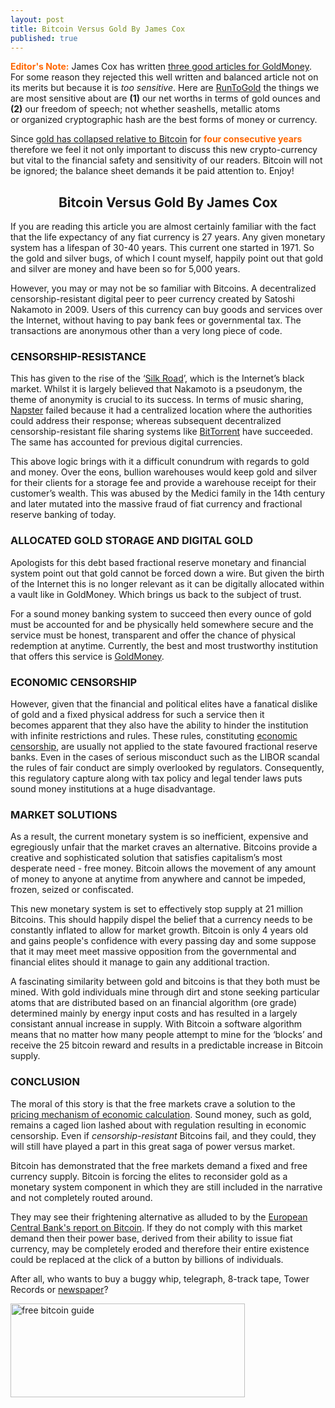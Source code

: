 ```yaml
---
layout: post
title: Bitcoin Versus Gold By James Cox
published: true
---
```

<p><span style="color: #ff6600;"><strong>Editor's Note:</strong></span> James Cox has written <a title="james cox goldmoney" href="http://www.goldmoney.com/author/james-cox.html" target="_blank">three good articles for GoldMoney</a>. For some reason they rejected this well written and balanced article not on its merits but because it is <em>too sensitive</em>. Here are <a title="runtogold" href="http://www.runtogold.com" target="_blank">RunToGold</a> the things we are most sensitive about are <strong>(1)</strong> our net worths in terms of gold ounces and <strong>(2)</strong> our freedom of speech; not whether seashells, metallic atoms or organized cryptographic hash are the best forms of money or currency.<img alt="" src="{{ site.baseurl }}/images/022113.jpg" width="1" height="1" border="0" /></p>
<p>Since <a title="gold collapse bitcoin" href="http://www.runtogold.com/2012/12/during-2012-fiat-currencies-and-gold-collapse-against-bitcoin/" target="_blank">gold has collapsed relative to Bitcoin</a> for <span style="color: #ff6600;"><strong>four consecutive years</strong></span> therefore we feel it not only important to discuss this new crypto-currency but vital to the financial safety and sensitivity of our readers. Bitcoin will not be ignored; the balance sheet demands it be paid attention to. Enjoy!</p>
<h2 style="text-align: center;"><strong>Bitcoin Versus Gold By James Cox</strong></h2>
<p>If you are reading this article you are almost certainly familiar with the fact that the life expectancy of any fiat currency is 27 years. Any given monetary system has a lifespan of 30-40 years. This current one started in 1971. So the gold and silver bugs, of which I count myself, happily point out that gold and silver are money and have been so for 5,000 years.</p>
<p>However, you may or may not be so familiar with Bitcoins. A decentralized censorship-resistant digital peer to peer currency created by Satoshi Nakamoto in 2009. Users of this currency can buy goods and services over the Internet, without having to pay bank fees or governmental tax. The transactions are anonymous other than a very long piece of code.</p>
<h3><strong>CENSORSHIP-RESISTANCE</strong></h3>
<p>This has given to the rise of the ‘<a title="silk road" href="https://en.wikipedia.org/wiki/Silk_Road_(marketplace)" target="_blank">Silk Road</a>’, which is the Internet’s black market. Whilst it is largely believed that Nakamoto is a pseudonym, the theme of anonymity is crucial to its success. In terms of music sharing, <a title="napster" href="https://en.wikipedia.org/wiki/Napster" target="_blank">Napster</a> failed because it had a centralized location where the authorities could address their response; whereas subsequent decentralized censorship-resistant file sharing systems like <a title="bittorrent" href="http://www.bittorrent.com/" target="_blank">BitTorrent</a> have succeeded. The same has accounted for previous digital currencies.</p>
<p>This above logic brings with it a difficult conundrum with regards to gold and money. Over the eons, bullion warehouses would keep gold and silver for their clients for a storage fee and provide a warehouse receipt for their customer’s wealth. This was abused by the Medici family in the 14th century and later mutated into the massive fraud of fiat currency and fractional reserve banking of today.</p>
<h3><strong>ALLOCATED GOLD STORAGE AND DIGITAL GOLD</strong></h3>
<p>Apologists for this debt based fractional reserve monetary and financial system point out that gold cannot be forced down a wire. But given the birth of the Internet this is no longer relevant as it can be digitally allocated within a vault like in GoldMoney. Which brings us back to the subject of trust.</p>
<p>For a sound money banking system to succeed then every ounce of gold must be accounted for and be physically held somewhere secure and the service must be honest, transparent and offer the chance of physical redemption at anytime. Currently, the best and most trustworthy institution that offers this service is <a title="goldmoney" href="http://www.runtogold.com/goldmoney" target="_blank">GoldMoney</a>.</p>
<h3><strong>ECONOMIC CENSORSHIP</strong></h3>
<p>However, given that the financial and political elites have a fanatical dislike of gold and a fixed physical address for such a service then it becomes apparent that they also have the ability to hinder the institution with infinite restrictions and rules. These rules, constituting <a title="economic censorship" href="http://www.runtogold.com/2013/01/why-i-helped-gata-accept-bitcoins-economic-censorship-and-free-speech/" target="_blank">economic censorship</a>, are usually not applied to the state favoured fractional reserve banks. Even in the cases of serious misconduct such as the LIBOR scandal the rules of fair conduct are simply overlooked by regulators. Consequently, this regulatory capture along with tax policy and legal tender laws puts sound money institutions at a huge disadvantage.</p>
<h3><strong>MARKET SOLUTIONS</strong></h3>
<p>As a result, the current monetary system is so inefficient, expensive and egregiously unfair that the market craves an alternative. Bitcoins provide a creative and sophisticated solution that satisfies capitalism’s most desperate need - free money. Bitcoin allows the movement of any amount of money to anyone at anytime from anywhere and cannot be impeded, frozen, seized or confiscated.</p>
<p>This new monetary system is set to effectively stop supply at 21 million Bitcoins. This should happily dispel the belief that a currency needs to be constantly inflated to allow for market growth. Bitcoin is only 4 years old and gains people's confidence with every passing day and some suppose that it may meet meet massive opposition from the governmental and financial elites should it manage to gain any additional traction.</p>
<p>A fascinating similarity between gold and bitcoins is that they both must be mined. With gold individuals mine through dirt and stone seeking particular atoms that are distributed based on an financial algorithm (ore grade) determined mainly by energy input costs and has resulted in a largely consistant annual increase in supply. With Bitcoin a software algorithm means that no matter how many people attempt to mine for the ‘blocks’ and receive the 25 bitcoin reward and results in a predictable increase in Bitcoin supply.</p>
<h3><strong>CONCLUSION</strong></h3>
<p>The moral of this story is that the free markets crave a solution to the <a title="economic calculation" href="https://en.wikipedia.org/wiki/Economic_calculation_problem" target="_blank">pricing mechanism of economic calculation</a>. Sound money, such as gold, remains a caged lion lashed about with regulation resulting in economic censorship. Even if <em>censorship-resistant</em> Bitcoins fail, and they could, they will still have played a part in this great saga of power versus market.</p>
<p>Bitcoin has demonstrated that the free markets demand a fixed and free currency supply. Bitcoin is forcing the elites to reconsider gold as a monetary system component in which they are still included in the narrative and not completely routed around.</p>
<p>They may see their frightening alternative as alluded to by the <a title="european central bank bitcoin report" href="http://www.runtogold.com/images/ecb-bitcoin-report.pdf" target="_blank">European Central Bank's report on Bitcoin</a>. If they do not comply with this market demand then their power base, derived from their ability to issue fiat currency, may be completely eroded and therefore their entire existence could be replaced at the click of a button by billions of individuals.</p>
<p>After all, who wants to buy a buggy whip, telegraph, 8-track tape, Tower Records or <a title="newspaper" href="http://www.runtogold.com/2009/03/newspapers-evaporating-at-tremendous-speeds/" target="_blank">newspaper</a>?</p>
<p><a href="http://www.runtogold.com/beginnersbitcoinguidebanner"><img class="aligncenter" alt="free bitcoin guide" src="{{ site.baseurl }}/images/beginner-bitcoin-guide-banner.png" width="375" height="150" /></a></p>
